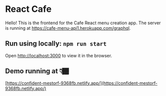 # React Cafe

Hello! This is the frontend for the Cafe React menu creation app. The server is running at
https://cafe-menu-api1.herokuapp.com/graphql.

## Run using locally: `npm run start`

Open [http://localhost:3000](http://localhost:3000) to view it in the browser.

## Demo running at 👇🏾

[https://confident-mestorf-9368fb.netlify.app/](https://confident-mestorf-9368fb.netlify.app/)
